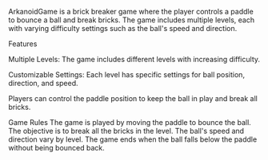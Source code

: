ArkanoidGame is a brick breaker game where the player controls a paddle to bounce a ball and break bricks. The game includes multiple levels, each with varying difficulty settings such as the ball's speed and direction.

Features

Multiple Levels: The game includes different levels with increasing difficulty.

Customizable Settings: Each level has specific settings for ball position, direction, and speed.

Players can control the paddle position to keep the ball in play and break all bricks.

Game Rules
The game is played by moving the paddle to bounce the ball.
The objective is to break all the bricks in the level.
The ball's speed and direction vary by level.
The game ends when the ball falls below the paddle without being bounced back.
